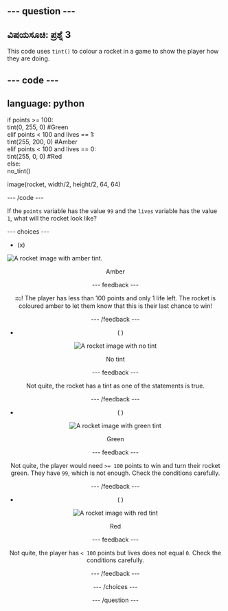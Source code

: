 --- question ---
---
ವಿಷಯಸೂಚಿ: ಪ್ರಶ್ನೆ 3
---

This code uses `tint()` to colour a rocket in a game to show the player how they are doing.

--- code ---
---
language: python
---

if points >= 100:    
tint(0, 255, 0) #Green   
elif points < 100 and lives == 1:   
tint(255, 200, 0) #Amber    
elif points < 100 and lives == 0:     
tint(255, 0, 0) #Red     
else:      
no_tint()

image(rocket, width/2, height/2, 64, 64)

--- /code ---

If the `points` variable has the value `99` and the `lives` variable has the value `1`, what will the rocket look like?

--- choices ---

- (x)

![A rocket image with amber tint.](images/rocket_amber.png) <div style="text-align: center;">Amber

 --- feedback ---

 ಸರಿ! The player has less than 100 points and only 1 life left. The rocket is coloured amber to let them know that this is their last chance to win!

 --- /feedback ---

- ( )

![A rocket image with no tint](images/rocket_original.png) <div style="text-align: center;">No tint

 --- feedback ---

 Not quite, the rocket has a tint as one of the statements is true.

 --- /feedback ---

- ( )

![A rocket image with green tint](images/rocket_green.png) <div style="text-align: center;">Green

 --- feedback ---

 Not quite, the player would need `>= 100` points to win and turn their rocket green. They have `99`, which is not enough. Check the conditions carefully.

 --- /feedback ---

- ( )

![A rocket image with red tint](images/rocket_red.png) <div style="text-align: center;">Red

 --- feedback ---

 Not quite, the player has `< 100` points but lives does not equal `0`. Check the conditions carefully.

 --- /feedback ---

--- /choices ---

--- /question ---
